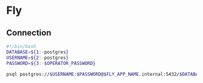 # Fly

## Connection

```bash
#!/bin/bash
DATABASE=${1:-postgres}
USERNAME=${2:-postgres}
PASSWORD=${3:-$OPERATOR_PASSWORD}

psql postgres://$USERNAME:$PASSWORD@$FLY_APP_NAME.internal:5432/$DATABASE
```

